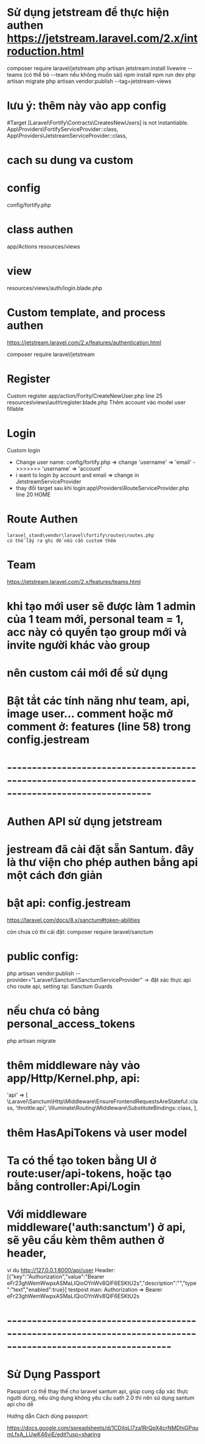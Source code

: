 # Sử dụng  jetstream để thực hiện authen https://jetstream.laravel.com/2.x/introduction.html

 composer require laravel/jetstream
 php artisan jetstream:install livewire --teams (có thể bỏ --team nếu không muốn sài)
 npm install
 npm run dev
 php artisan migrate
 php artisan vendor:publish --tag=jetstream-views
 
 # lưu ý: thêm này vào app config 
 #Target [Laravel\Fortify\Contracts\CreatesNewUsers] is not instantiable.
 App\Providers\FortifyServiceProvider::class,
 App\Providers\JetstreamServiceProvider::class,

   # cach su dung va custom
   # config
   config/fortify.php
   # class authen
   app/Actions
   resources/views
   # view
   resources/views/auth/login.blade.php


   # Custom template, and process authen
   https://jetstream.laravel.com/2.x/features/authentication.html

   composer require laravel/jetstream
   # Register
   Custom register
   app/action/Fority/CreateNewUser.php line 25
   resources\views\auth\register.blade.php
   Thêm account vào model user fillable

   # Login
   Custom login
   - Change user name: config/fortify.php => change 'username' => 'email'  ->>>>>>>  'username' => 'account'
   - i want to login by account and email => change in JetstreamServiceProvider
   - thay đổi target sau khi login:app\Providers\RouteServiceProvider.php line 20 HOME

   # Route Authen
    laravel_stand\vendor\laravel\fortify\routes\routes.php 
    có thể lấy ra ghi đề nếu cần custom thêm

   # Team
   https://jetstream.laravel.com/2.x/features/teams.html

   # khi tạo mới user sẽ được làm 1 admin của 1 team mới, personal team = 1, acc này có quyền tạo group mới và invite người khác vào group
   # nên custom cái mới để sử dụng


   # Bật tắt các tính năng như team, api, image user... comment hoặc mở comment ở: features (line 58) trong config.jestream
   # ---------------------------------------------------------------------------------------------------------
   # 
   # Authen API sử dụng jetstream
   # jestream đã cài đặt sẵn Santum. đây là thư viện cho phép authen bằng api một cách đơn giản
   # bật api: config.jestream
   https://laravel.com/docs/8.x/sanctum#token-abilities

   còn chưa có thì cài đặt: composer require laravel/sanctum

   # public config: 
   php artisan vendor:publish --provider="Laravel\Sanctum\SanctumServiceProvider"
   -> đặt xác thực api cho route api, setting tại: Sanctum Guards
   # nếu chưa có bảng personal_access_tokens
   php artisan migrate

   # thêm middleware này vào app/Http/Kernel.php, api: 
   'api' => [
    \Laravel\Sanctum\Http\Middleware\EnsureFrontendRequestsAreStateful::class,
    'throttle:api',
    \Illuminate\Routing\Middleware\SubstituteBindings::class,
  ],

   # thêm HasApiTokens và user model
   # Ta có thể tạo token bằng UI ở route:user/api-tokens, hoặc tạo bằng controller:Api/Login
   # Với middleware middleware('auth:sanctum') ở api, sẽ yêu cầu kèm thêm authen ở header,
   ví dụ
   http://127.0.0.1:8000/api/user
   Header: 
   [{"key":"Authorization","value":"Bearer eFr23ghWemWwpxASMaLIQioOYnWv8QIF6ESKtU2s","description":"","type":"text","enabled":true}]
   testpost man:
   Authorization => Bearer eFr23ghWemWwpxASMaLIQioOYnWv8QIF6ESKtU2s
   
   # -------------------------------------------------------------------------------------------------------------
   # Sử Dụng Passport
   Passport có thể thay thế cho laravel santum api, giúp cung cấp xác thực 
   người dùng, nếu ứng dụng không yêu cầu oath 2.0 thì nên sử dụng 
   santum api cho dễ

   Hướng dẫn Cách dùng passport:

   https://docs.google.com/spreadsheets/d/1CDiIqLI7za1RrQpX4crNMDhiGPqumLfxA_LUwK46vjE/edit?usp=sharing
